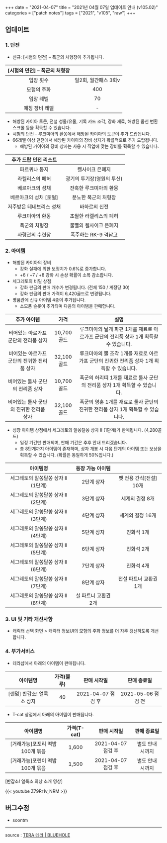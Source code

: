 +++
date = "2021-04-07"
title = "2021년 04월 07일 업데이트 안내 (v105.02)"
categories = ["patch notes"]
tags = ["2021", "v105", "raw"]
+++

## 업데이트

### 1. 던전
- 신규: [시험의 던전] – 폭군의 처형장이 추가됩니다.

| [시험의 던전] – 폭군의 처형장 ||
| :-: | :-: |
| 입장 횟수 | 일2회, 월간패스 3회v
| 모험의 주화 | 400 |
| 입장 레벨 | 70 |
| 매칭 장비 레벨 | - |

  - 해방된 카이아 토큰, 전설 성물/유물, 기록 카드 조각, 강화 재료, 해방된 옵션 변환 스크롤 등을 획득할 수 있습니다.
- 시험의 던전 - 루크미아의 환몽에서 해방된 카이아의 토큰이 추가 드랍됩니다.
- 66레벨 이상 던전에서 해방된 카이아의 장비 상자가 확률적으로 추가 드랍됩니다.
  - 해방된 카이아의 장비 상자는 사용 시 직업에 맞는 장비를 획득할 수 있습니다.

| 추가 드랍 던전 리스트 ||
| :-: | :-: |
| 파르퀴나 둥지 | 켈사이크 은폐지 |
| 라켈리스의 폐허 | 광기의 투기장(영원의 투신) |
| 베르아크의 성채 | 잔혹한 루크미아의 환몽 |
| 베르아크의 성채 [토벌] | 분노한 폭군의 처형장 |
| 저주받은 테네브리스 성채 | 바하르의 신전 |
| 루크미아의 환몽 | 초월한 라켈리스의 폐허 |
| 폭군의 처형장 | 불멸의 켈사이크 은폐지 |
| 사령관의 수련장 | 폭주하는 RK-9 격납고 |

### 2. 아이템
- 해방된 카이아의 장비
  - 강화 실패에 의한 보정치가 0.6%로 증가합니다.
  - +6 / +7 / +8 강화 시 손상 확률이 소폭 감소합니다.
- 세그레토의 비밀 상점
  - 강화 판금의 판매 개수가 변경됩니다. (전체 150 / 계정당 30)
  - 강화 판금의 판매 가격이 6,420골드로 변경됩니다.
- 명품관에 신규 아이템 4종이 추가됩니다.
  - 소모품 슬롯이 추가되며 다음의 아이템을 판매합니다.

| 추가 아이템 | 가격 | 설명 |
| :-: | :-: | :-: |
| 비어있는 아르가프 군단의 전리품 상자 | 10,700골드 | 루크미아의 날개 파편 1개를 재료로 아르가프 군단의 전리품 상자 1개 획득할 수 있습니다. |
| 비어있는 아르가프 군단의 진귀한 전리품 상자 | 32,100골드 | 루크미아의 뿔 조각 1개를 재료로 아르가프 군단의 진귀한 전리품 상자 1개 획득할 수 있습니다. |
| 비어있는 툴사 군단의 전리품 상자 | 10,700골드 | 폭군의 허리띠 1개를 재료로 툴사 군단의 전리품 상자 1개 획득할 수 있습니다. |
| 비어있는 툴사 군단의 진귀한 전리품 상자 | 32,100골드 | 폭군의 영혼 1개를 재료로 툴사 군단의 진귀한 전리품 상자 1개 획득할 수 있습니다. |

- 성장 아이템 상점에서 세그레토의 알쏭달쏭 상자 Ⅱ (1단계)가 판매됩니다. (4,280골드)
  - 일정 기간만 판매되며, 판매 기간은 추후 안내 드리겠습니다.
  - 총 8단계까지 아이템이 존재하며, 상자 개봉 시 다음 단계의 아이템 또는 보상을 획득할 수 있습니다. (확률은 동일하게 50%입니다.)

| 아이템명 | 등장 가능 아이템 ||
| :-: | :-: | :-: |
| 세그레토의 알쏭달쏭 상자 Ⅱ  (1단계) | 2단계 상자 | 펫 전용 간식[전설] 10개
| 세그레토의 알쏭달쏭 상자 Ⅱ  (2단계) | 3단계 상자 | 세계의 결정 8개
| 세그레토의 알쏭달쏭 상자 Ⅱ  (3단계) | 4단계 상자 | 세계의 결정 16개
| 세그레토의 알쏭달쏭 상자 Ⅱ  (4단계) | 5단계 상자 | 진화석 1개
| 세그레토의 알쏭달쏭 상자 Ⅱ  (5단계) | 6단계 상자 | 진화석 2개
| 세그레토의 알쏭달쏭 상자 Ⅱ  (6단계) | 7단계 상자 | 진화석 4개
| 세그레토의 알쏭달쏭 상자 Ⅱ  (7단계) | 8단계 상자 | 전설 파트너 교환권 1개
| 세그레토의 알쏭달쏭 상자 Ⅱ  (8단계) | 설 파트너 교환권 2개 ||
 
### 3. UI 및 기타 개선사항
- 캐릭터 선택 화면 > 캐릭터 정보UI의 모험의 주화 정보를 더 자주 갱신하도록 개선합니다.
 
### 4. 부가서비스
- 테라샵에서 아래의 아이템이 판매됩니다.

| 아이템명 | 가격(블루) | 판매 시작일 | 판매 종료일 |
| :-: | :-: | :-: | :-: |
| [랜덤] 반갑소! 얼룩소 상자 | 40 | 2021-04-07 점검 후 | 2021-05-06 점검 전 |

- T-cat 상점에서 아래의 아이템이 판매됩니다.

| 아이템명 | 가격(T-cat) | 판매 시작일 | 판매 종료일 |
| :-: | :-: | :-: | :-: |
| [거래가능]포포리 떡밥 100개 묶음 | 1,600 | 2021-04-07 점검 후 | 별도 안내 시까지 |
| [거래가능]포린이 떡밥 100개 묶음 | 1,500 | 2021-04-07 점검 후 | 별도 안내 시까지 |
 
 
[반갑소! 얼룩소 의상 소개 영상]

{{< youtube Z79Rr1v_NRM >}}

## 버그수정

- soontm

----

source : [TERA 테라 | BLUEHOLE](https://playtera.co.kr/news/updates/257)
